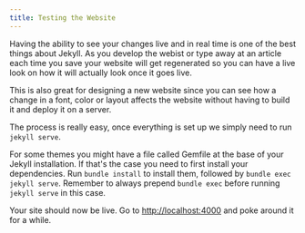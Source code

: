 ```yaml
---
title: Testing the Website
---
```


Having the ability to see your changes live and in real time is one of the best things about Jekyll. As you develop the webist or type away at an article each time you save your website will get regenerated so you can have a live look on how it will actually look once it goes live.

This is also great for designing a new website since you can see how a change in a font, color or layout affects the website without having to build it and deploy it on a server.

The process is really easy, once everything is set up we simply need to run `jekyll serve`.

For some themes you might have a file called Gemfile at the base of your Jekyll installation. If that's the case you need to first install your dependencies. Run `bundle install` to install them, followed by `bundle exec jekyll serve`. Remember to always prepend `bundle exec` before running `jekyll serve` in this case.


Your site should now be live. Go to [http://localhost:4000](http://localhost:4000) and poke around it for a while.
